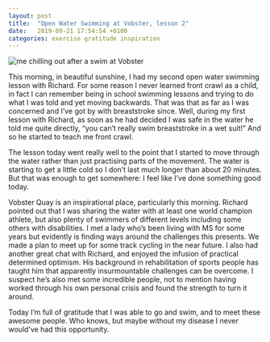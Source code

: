 ```yaml
---
layout: post
title:  "Open Water Swimming at Vobster, lesson 2"
date:   2019-09-21 17:54:54 +0100
categories: exercise gratitude inspiration
---
```

![me chilling out after a swim at Vobster](https://lh3.googleusercontent.com/pw/ACtC-3fEQRH1MsrOhsivCPnDV_e59_8SX4gzt2nhfZR9K4Y3t_y5ZJ3uNv940PlXcUmiP-Z9hRm1vsfKEOBPB-uP8LW1r129TSOrHonIhQ1nDVgFvUCCYMtJ9bxKHu8QDAziNqP2uvlcLU0IVpAXrdnNKgE5yQ=w704-h939-no)

This morning, in beautiful sunshine, I had my second open water swimming lesson with Richard. For some reason I never learned front crawl as a child, in fact I can remember being in school swimming lessons and trying to do what I was told and yet moving backwards. That was that as far as I was concerned and I’ve got by with breaststroke since. Well, during my first lesson with Richard, as soon as he had decided I was safe in the water he told me quite directly, “you can’t really swim breaststroke in a wet suit!” And so he started to teach me front crawl.

The lesson today went really well to the point that I started to move through the water rather than just practising parts of the movement. The water is starting to get a little cold so I don’t last much longer than about 20 minutes. But that was enough to get somewhere: I feel like I’ve done something good today.

Vobster Quay is an inspirational place, particularly this morning. Richard pointed out that I was sharing the water with at least one world champion athlete, but also plenty of swimmers of different levels including some others with disabilities. I met a lady who’s been living with MS for some years but evidently is finding ways around the challenges this presents. We made a plan to meet up for some track cycling in the near future. I also had another great chat with Richard, and enjoyed the infusion of practical determined optimism. His background in rehabilitation of sports people has taught him that apparently insurmountable challenges can be overcome. I suspect he’s also met some incredible people, not to mention having worked through his own personal crisis and found the strength to turn it around.

Today I’m full of gratitude that I was able to go and swim, and to meet these awesome people. Who knows, but maybe without my disease I never would’ve had this opportunity.